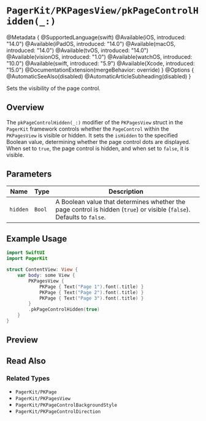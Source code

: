 # ``PagerKit/PKPagesView/pkPageControlHidden(_:)``

@Metadata {
    @SupportedLanguage(swift)
    @Available(iOS, introduced: "14.0")
    @Available(iPadOS, introduced: "14.0")
    @Available(macOS, introduced: "14.0")
    @Available(tvOS, introduced: "14.0")
    @Available(visionOS, introduced: "1.0")
    @Available(watchOS, introduced: "10.0")
    @Available(swift, introduced: "5.9")
    @Available(Xcode, introduced: "15.0")
    @DocumentationExtension(mergeBehavior: override)
}
@Options {
    @AutomaticSeeAlso(disabled)
    @AutomaticArticleSubheading(disabled)
}

Sets the visibility of the page control.

## Overview

The `pkPageControlHidden(_:)` modifier of the `PKPagesView` struct in the `PagerKit` framework controls whether the `PageControl` within the `PKPagesView` is visible or hidden. It sets the `isHidden` to the specified Boolean value, determining whether the page control dots are displayed. When set to `true`, the page control is hidden, and when set to `false`, it is visible.

## Parameters

| Name | Type | Description |
|------|------|-------------|
| `hidden` | `Bool` | A Boolean value that determines whether the page control is hidden (`true`) or visible (`false`). Defaults to `false`. |

## Example Usage

```swift
import SwiftUI
import PagerKit

struct ContentView: View {
    var body: some View {
        PKPagesView {
            PKPage { Text("Page 1").font(.title) }
            PKPage { Text("Page 2").font(.title) }
            PKPage { Text("Page 3").font(.title) }
        }
        .pkPageControlHidden(true)
    }
}
```

## Preview
## Read Also

### Related Types
- ``PagerKit/PKPage``
- ``PagerKit/PKPagesView``
- ``PagerKit/PKPageControlBackgroundStyle``
- ``PagerKit/PKPageControlDirection``

